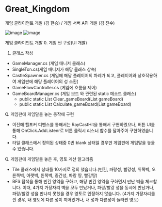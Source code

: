 # Great_Kingdom
게임 클라이언트 개발 (김 한승) / 게임 서버 API 개발 (김 진수) 

![image](https://github.com/Kor-HanS/Great_Kingdom/assets/99121615/e03ab13b-5f18-41e6-a950-5fb39dda2ffe)
![image](https://github.com/Kor-HanS/Great_Kingdom/assets/99121615/2864cec6-9db4-4267-90ab-981336494da1)

게임 클라이언트 개발
0. 게임 씬 구성(UI 개발)
1. 클래스 작성
- GameManager.cs (게임 매니저 클래스)
- SingleTon.cs(게임 매니저가 해당 클래스 상속)
- CastleSpawner.cs (게임에 해당 플레이어의 차례가 되고, 플레이어와 상호작용하여 게임판에 해당 플레이어의 성 소환)
- GameFlowController.cs (게임에 흐름을 제어)
- GameBoardManager.cs (게임 보드 와 관련된 static 메소드 클래스)
  - public static List<GameObject> Clear_gameBoard(List<GameObject> gameBoard)
  - public static List<GameObject> Calculate_gameBoard(List<GameObject> gameBoard)


Q. 게임판에 게임말을 놓는 동작에 구현
- 이전에 헬포커 디펜스를 통해서는 RayCastHit을 통해서 구현하였으나, 버튼 UI를 통해
  OnClick.AddListenr로 버튼 클릭시 리스너 함수를 달아주어 구현하였습니다.
- 타일 클래스에서 정의된 상태중 0번 blank 상태일 경우만 게임판에 게임말을 놓을 수 있습니다.

Q. 게임판에 게임말을 놓은 후, 영토 계산 알고리즘
- Tile 클래스에서 상태를 10가지로 정의 했습니다.(빈칸, 파랑성, 빨강성, 위쪽벽, 오른쪽벽, 아랫벽, 왼쪽벽, 중간성, 파랑 땅, 빨강땅)
- BFS 탐색을 통해 빈칸 영역을 구하고, 해당 빈칸 영역을 구하면서 만난 벽을 체크합니다.
이때, 4가지 가장자리 벽을 모두 만났거나, 파랑/빨강 성을 동시에 만났거나, 파랑/빨강 성을 만나지 못했을 경우 영토로 인정하지 않습니다.
(4가지 가장자리를 낀 경우, 내 영토에 다른 성이 끼어있거나, 내 성과 다른성이 둘러싼 영토)
